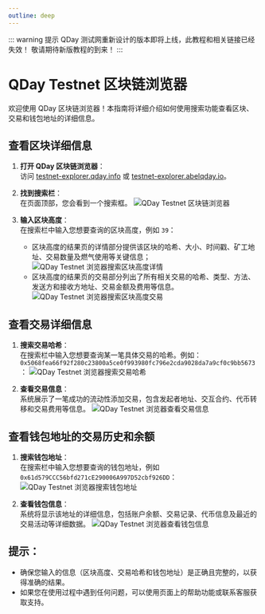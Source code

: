 ```yaml
---
outline: deep
---
```


::: warning 提示
QDay 测试网重新设计的版本即将上线，此教程和相关链接已经失效！
敬请期待新版教程的到来！
:::

# QDay Testnet 区块链浏览器

欢迎使用 QDay 区块链浏览器！本指南将详细介绍如何使用搜索功能查看区块、交易和钱包地址的详细信息。

## 查看区块详细信息

1. **打开 QDay 区块链浏览器**：<br>
   访问 [testnet-explorer.qday.info](https://testnet-explorer.qday.info/) 或 [testnet-explorer.abelqday.io](https://testnet-explorer.abelqday.io)。

2. **找到搜索栏**：<br>
   在页面顶部，您会看到一个搜索框。
   ![QDay Testnet 区块链浏览器](/qday-testnet/explorer/search.png)

3. **输入区块高度**：<br>
   在搜索栏中输入您想要查询的区块高度，例如 `39`：
   - 区块高度的结果页的详情部分提供该区块的哈希、大小、时间戳、矿工地址、交易数量及燃气使用等关键信息；
   ![QDay Testnet 浏览器搜索区块高度详情](/qday-testnet/explorer/search-block-details.png)<br>
   - 区块高度的结果页的交易部分列出了所有相关交易的哈希、类型、方法、发送方和接收方地址、交易金额及费用等信息。
   ![QDay Testnet 浏览器搜索区块高度交易](/qday-testnet/explorer/search-block-transactions.png)

## 查看交易详细信息

1. **搜索交易哈希**：<br>
   在搜索栏中输入您想要查询某一笔具体交易的哈希。例如：`0x5068fea66f92f280c23800a5ce0f993980fc796e2cda9028da7a9cf0c9bb5673`：
   ![QDay Testnet 浏览器搜索交易哈希](/qday-testnet/explorer/search-txn.png)

2. **查看交易信息**：<br>
   系统展示了一笔成功的流动性添加交易，包含发起者地址、交互合约、代币转移和交易费用等信息。
   ![QDay Testnet 浏览器查看交易信息](/qday-testnet/explorer/search-txn-details.png)

## 查看钱包地址的交易历史和余额

1. **搜索钱包地址**：<br>
   在搜索栏中输入您想要查询的钱包地址，例如 `0x61d579CCC56bfd271cE290006A997D52cbf926DD`：
   ![QDay Testnet 浏览器搜索钱包地址](/qday-testnet/explorer/search-wallet-address.png)

2. **查看钱包信息**：<br>
   系统将显示该地址的详细信息，包括账户余额、交易记录、代币信息及最近的交易活动等详细数据。
   ![QDay Testnet 浏览器查看钱包信息](/qday-testnet/explorer/search-wallet-address-details.png)

## 提示：
- 确保您输入的信息（区块高度、交易哈希和钱包地址）是正确且完整的，以获得准确的结果。
- 如果您在使用过程中遇到任何问题，可以使用页面上的帮助功能或联系客服获取支持。
